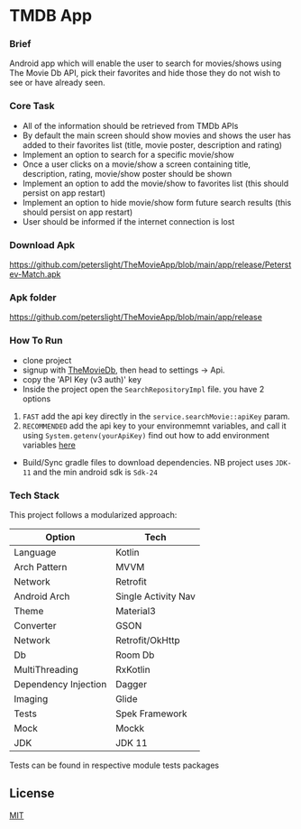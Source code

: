 # TMDB App

### Brief
Android app which will enable the user to search for movies/shows using The Movie Db API, pick their favorites and hide those they do not wish to see or have already seen.

### Core Task
- All of the information should be retrieved from TMDb APIs
- By default the main screen should show movies and shows the user has added to their favorites list (title, movie poster, description and rating)
- Implement an option to search for a specific movie/show
- Once a user clicks on a movie/show a screen containing title, description, rating, movie/show poster should be shown
- Implement an option to add the movie/show to favorites list (this should persist on app restart)
- Implement an option to hide movie/show form future search results (this should persist on app restart)
- User should be informed if the internet connection is lost

### Download Apk
https://github.com/peterslight/TheMovieApp/blob/main/app/release/Peterstev-Match.apk

### Apk folder
https://github.com/peterslight/TheMovieApp/blob/main/app/release

### How To Run
- clone project
- signup with [TheMovieDb](https://themoviedb.org), then head to settings -> Api.
- copy the 'API Key (v3 auth)' key
- Inside the project open the `SearchRepositoryImpl` file. you have 2 options 
1. `FAST` add the api key directly in the `service.searchMovie::apiKey` param.
2. `RECOMMENDED` add the api key to your environmemnt variables, and call it using `System.getenv(yourApiKey)` find out how to add environment variables [here](https://chlee.co/how-to-setup-environment-variables-for-windows-mac-and-linux/)

- Build/Sync gradle files to download dependencies. NB project uses `JDK-11` and the min android sdk is `Sdk-24`

### Tech Stack
This project follows a modularized approach:

| Option          | Tech                   |
|-----------------|------------------------|
| Language        | Kotlin                 |
| Arch Pattern    | MVVM                   |
| Network         | Retrofit               |
| Android Arch    | Single Activity Nav    |
| Theme           | Material3              |
| Converter       | GSON                   |
| Network         | Retrofit/OkHttp        |
| Db              | Room Db                |
| MultiThreading  | RxKotlin               |
| Dependency Injection | Dagger            |
| Imaging         | Glide                  |
| Tests           | Spek Framework         |
| Mock            | Mockk                  |
| JDK             | JDK 11                 |

Tests can be found in respective module tests packages

## License

[MIT](https://choosealicense.com/licenses/mit/)
